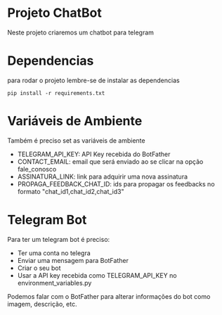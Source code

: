 # Projeto ChatBot

Neste projeto criaremos um chatbot para telegram

# Dependencias

para rodar o projeto lembre-se de instalar as dependencias

    pip install -r requirements.txt

# Variáveis de Ambiente

Também é preciso set as variáveis de ambiente

- TELEGRAM_API_KEY: API Key recebida do BotFather
- CONTACT_EMAIL: email que será enviado ao se clicar na opção fale_conosco
- ASSINATURA_LINK: link para adquirir uma nova assinatura
- PROPAGA_FEEDBACK_CHAT_ID: ids para propagar os feedbacks no formato "chat_id1,chat_id2,chat_id3"

# Telegram Bot

Para ter um telegram bot é preciso:

* Ter uma conta no telegra
* Enviar uma mensagem para BotFather
* Criar o seu bot
* Usar a API key recebida como TELEGRAM_API_KEY no environment_variables.py

Podemos falar com o BotFather para alterar informações do bot como imagem, descrição, etc.

